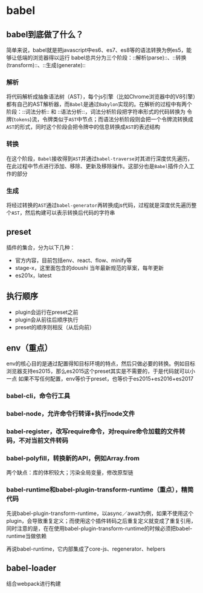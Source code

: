 # babel

## babel到底做了什么？
简单来说，babel就是把javascript中es6、es7、es8等的语法转换为例es5，能够让低端的浏览器得以运行
babel总共分为三个阶段：::解析(parse)::、::转换(transform)::、::生成(generate)::

### 解析
将代码解析成抽象语法树（AST），每个js引擎（比如Chrome浏览器中的V8引擎）都有自己的AST解析器，而`Babel`是通过`Babylon`实现的。在解析的过程中有两个阶段：::词法分析:: 和 ::语法分析::，词法分析阶段把字符串形式的代码转换为 令牌(`tokens`)流，令牌类似于`AST`中节点；而语法分析阶段则会把一个令牌流转换成`AST`的形式，同时这个阶段会把令牌中的信息转换成`AST`的表述结构

### 转换
在这个阶段，`Babel`接收得到`AST`并通过`babel-traverse`对其进行深度优先遍历，在此过程中节点进行添加、移除、更新及移除操作。这部分也是`Babel`插件介入工作的部分

### 生成
将经过转换的`AST`通过`babel-generator`再转换成js代码，过程就是深度优先遍历整个`AST`，然后构建可以表示转换后代码的字符串

## preset
插件的集合，分为以下几种：
* 官方内容，目前包括env、react、flow、minify等
* stage-x，这里面包含的doushi 当年最新规范的草案，每年更新
* es201x，latest

## 执行顺序
* plugin会运行在preset之前
* plugin会从前往后顺序执行
* preset的顺序则相反（从后向前）

## env（重点）
env的核心目的是通过配置得知目标环境的特点，然后只做必要的转换。例如目标浏览器支持es2015，那么es2015这个preset其实是不需要的，于是代码就可以小一点
如果不写任何配置，env等价于preset，也等价于es2015+es2016+es2017

### babel-cli，命令行工具
### babel-node，允许命令行转译+执行node文件
### babel-register，改写require命令，对require命令加载的文件转码，不对当前文件转码
### babel-polyfill，转换新的API，例如Array.from
两个缺点：库的体积较大；污染全局变量，修改原型链
### babel-runtime和babel-plugin-transform-runtime（重点），精简代码
先说babel-plugin-transform-runtime，以async／await为例，如果不使用这个plugin，会导致重复定义；而使用这个插件转码之后重复定义就变成了重复引用，同时注意的是，在在使用babel-plugin-transform-runtime的时候必须把babel-runtime当做依赖

再说babel-runtime，它内部集成了core-js、regenerator、helpers

## babel-loader
结合webpack进行构建



